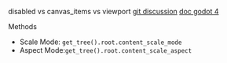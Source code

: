 disabled vs canvas_items vs viewport
[git discussion](https://github.com/godotengine/godot-proposals/issues/2479)
[doc godot 4](https://docs.godotengine.org/en/stable/tutorials/rendering/multiple_resolutions.html)


Methods
- Scale Mode: `get_tree().root.content_scale_mode`
- Aspect Mode:`get_tree().root.content_scale_aspect`